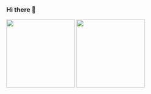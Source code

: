 ### Hi there 👋

<!--
**faathirmashar/faathirmashar** is a ✨ _special_ ✨ repository because its `README.md` (this file) appears on your GitHub profile.

Here are some ideas to get you started:

- 🔭 I’m currently working on ...
- 🌱 I’m currently learning ...
- 👯 I’m looking to collaborate on ...
- 🤔 I’m looking for help with ...
- 💬 Ask me about ...
- 📫 How to reach me: ...
- 😄 Pronouns: ...
- ⚡ Fun fact: ...
-->

<img height="180em" src="https://github-readme-stats-eight-theta.vercel.app/api?username=faathirmashar&show_icons=true&theme=dark&include_all_commits=true&count_private=true&icon_color=1C68C5"/>
<img height="180em" src="https://github-readme-stats.vercel.app/api/top-langs?username=faathirmashar&show_icons=true&locale=en&layout=compact&hide=html,php" />
